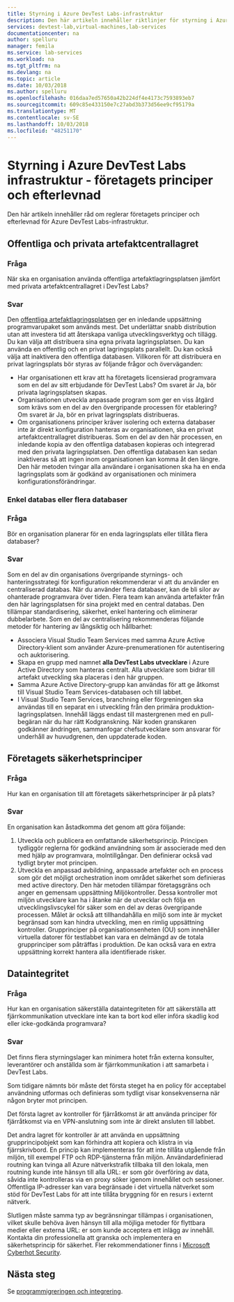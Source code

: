 ```yaml
---
title: Styrning i Azure DevTest Labs-infrastruktur
description: Den här artikeln innehåller riktlinjer för styrning i Azure DevTest Labs-infrastruktur.
services: devtest-lab,virtual-machines,lab-services
documentationcenter: na
author: spelluru
manager: femila
ms.service: lab-services
ms.workload: na
ms.tgt_pltfrm: na
ms.devlang: na
ms.topic: article
ms.date: 10/03/2018
ms.author: spelluru
ms.openlocfilehash: 016daa7ed57650a42b224df4e4173c7593893eb7
ms.sourcegitcommit: 609c85e433150e7c27abd3b373d56ee9cf95179a
ms.translationtype: MT
ms.contentlocale: sv-SE
ms.lasthandoff: 10/03/2018
ms.locfileid: "48251170"
---
```

# <a name="governance-of-azure-devtest-labs-infrastructure---company-policy-and-compliance"></a>Styrning i Azure DevTest Labs infrastruktur - företagets principer och efterlevnad
Den här artikeln innehåller råd om reglerar företagets principer och efterlevnad för Azure DevTest Labs-infrastruktur. 

## <a name="public-vs-private-artifact-repository"></a>Offentliga och privata artefaktcentrallagret

### <a name="question"></a>Fråga
När ska en organisation använda offentliga artefaktlagringsplatsen jämfört med privata artefaktcentrallagret i DevTest Labs?

### <a name="answer"></a>Svar
Den [offentliga artefaktlagringsplatsen](https://github.com/Azure/azure-devtestlab/tree/master/Artifacts) ger en inledande uppsättning programvarupaket som används mest. Det underlättar snabb distribution utan att investera tid att återskapa vanliga utvecklingsverktyg och tillägg. Du kan välja att distribuera sina egna privata lagringsplatsen. Du kan använda en offentlig och en privat lagringsplats parallellt. Du kan också välja att inaktivera den offentliga databasen. Villkoren för att distribuera en privat lagringsplats bör styras av följande frågor och överväganden:

- Har organisationen ett krav att ha företagets licensierad programvara som en del av sitt erbjudande för DevTest Labs? Om svaret är Ja, bör privata lagringsplatsen skapas.
- Organisationen utveckla anpassade program som ger en viss åtgärd som krävs som en del av den övergripande processen för etablering? Om svaret är Ja, bör en privat lagringsplats distribueras.
- Om organisationens principer kräver isolering och externa databaser inte är direkt konfiguration hanteras av organisationen, ska en privat artefaktcentrallagret distribueras. Som en del av den här processen, en inledande kopia av den offentliga databasen kopieras och integrerad med den privata lagringsplatsen. Den offentliga databasen kan sedan inaktiveras så att ingen inom organisationen kan komma åt den längre. Den här metoden tvingar alla användare i organisationen ska ha en enda lagringsplats som är godkänd av organisationen och minimera konfigurationsförändringar.

### <a name="single-repository-or-multiple-repositories"></a>Enkel databas eller flera databaser 

### <a name="question"></a>Fråga
Bör en organisation planerar för en enda lagringsplats eller tillåta flera databaser?

### <a name="answer"></a>Svar
Som en del av din organisations övergripande styrnings- och hanteringsstrategi för konfiguration rekommenderar vi att du använder en centraliserad databas. När du använder flera databaser, kan de bli silor av ohanterade programvara över tiden. Flera team kan använda artefakter från den här lagringsplatsen för sina projekt med en central databas. Den tillämpar standardisering, säkerhet, enkel hantering och eliminerar dubbelarbete. Som en del av centralisering rekommenderas följande metoder för hantering av långsiktig och hållbarhet:

- Associera Visual Studio Team Services med samma Azure Active Directory-klient som använder Azure-prenumerationen för autentisering och auktorisering.
- Skapa en grupp med namnet **alla DevTest Labs utvecklare** i Azure Active Directory som hanteras centralt. Alla utvecklare som bidrar till artefakt utveckling ska placeras i den här gruppen.
- Samma Azure Active Directory-grupp kan användas för att ge åtkomst till Visual Studio Team Services-databasen och till labbet.
- I Visual Studio Team Services, branchning eller förgreningen ska användas till en separat en i utveckling från den primära produktion-lagringsplatsen. Innehåll läggs endast till mastergrenen med en pull-begäran när du har rätt Kodgranskning. När koden granskaren godkänner ändringen, sammanfogar chefsutvecklare som ansvarar för underhåll av huvudgrenen, den uppdaterade koden. 

## <a name="corporate-security-policies"></a>Företagets säkerhetsprinciper

### <a name="question"></a>Fråga
Hur kan en organisation till att företagets säkerhetsprinciper är på plats?

### <a name="answer"></a>Svar
En organisation kan åstadkomma det genom att göra följande:

1. Utveckla och publicera en omfattande säkerhetsprincip. Principen tydliggör reglerna för godkänd användning som är associerade med den med hjälp av programvara, molntillgångar. Den definierar också vad tydligt bryter mot principen. 
2. Utveckla en anpassad avbildning, anpassade artefakter och en process som gör det möjligt orchestration inom området säkerhet som definieras med active directory. Den här metoden tillämpar företagsgräns och anger en gemensam uppsättning Miljökontroller. Dessa kontroller mot miljön utvecklare kan ha i åtanke när de utvecklar och följa en utvecklingslivscykel för säker som en del av deras övergripande processen. Målet är också att tillhandahålla en miljö som inte är mycket begränsad som kan hindra utveckling, men en rimlig uppsättning kontroller. Grupprinciper på organisationsenheten (OU) som innehåller virtuella datorer för testlabbet kan vara en delmängd av de totala grupprinciper som påträffas i produktion. De kan också vara en extra uppsättning korrekt hantera alla identifierade risker.

## <a name="data-integrity"></a>Dataintegritet

### <a name="question"></a>Fråga
Hur kan en organisation säkerställa dataintegriteten för att säkerställa att fjärrkommunikation utvecklare inte kan ta bort kod eller införa skadlig kod eller icke-godkända programvara?

### <a name="answer"></a>Svar
Det finns flera styrningslager kan minimera hotet från externa konsulter, leverantörer och anställda som är fjärrkommunikation i att samarbeta i DevTest Labs. 

Som tidigare nämnts bör måste det första steget ha en policy för acceptabel användning utformas och definieras som tydligt visar konsekvenserna när någon bryter mot principen. 

Det första lagret av kontroller för fjärråtkomst är att använda principer för fjärråtkomst via en VPN-anslutning som inte är direkt ansluten till labbet. 

Det andra lagret för kontroller är att använda en uppsättning grupprincipobjekt som kan förhindra att kopiera och klistra in via fjärrskrivbord. En princip kan implementeras för att inte tillåta utgående från miljön, till exempel FTP och RDP-tjänsterna från miljön. Användardefinierad routning kan tvinga all Azure nätverkstrafik tillbaka till den lokala, men routning kunde inte hänsyn till alla URL: er som gör överföring av data, såvida inte kontrolleras via en proxy söker igenom innehållet och sessioner. Offentliga IP-adresser kan vara begränsade i det virtuella nätverket som stöd för DevTest Labs för att inte tillåta bryggning för en resurs i externt nätverk.

Slutligen måste samma typ av begränsningar tillämpas i organisationen, vilket skulle behöva även hänsyn till alla möjliga metoder för flyttbara medier eller externa URL: er som kunde acceptera ett inlägg av innehåll. Kontakta din professionella att granska och implementera en säkerhetsprincip för säkerhet. Fler rekommendationer finns i [Microsoft Cyberhot Security](https://www.microsoft.com/security/default.aspx?&WT.srch=1&wt.mc_id=AID623240_SEM_sNYnsZDs).


## <a name="next-steps"></a>Nästa steg
Se [programmigreringen och integrering](devtest-lab-guidance-governance-application-migration-integration.md).
